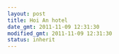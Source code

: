 ```yaml
---
layout: post
title: Hoi An hotel
date_gmt: 2011-11-09 12:31:30
modified_gmt: 2011-11-09 12:31:30
status: inherit
---
```


